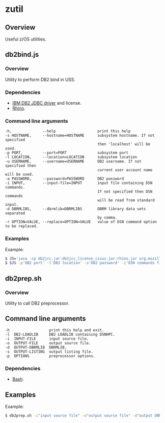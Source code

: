# zutil
## Overview
Useful z/OS utilities.
## db2bind.js
### Overview
Utility to perform DB2 bind in USS.
### Dependencies
 - [IBM DB2 JDBC driver] and license.
 - [Rhino].

### Command line arguments
```text
-h,              --help                   print this help
-s HOSTNAME,     --hostname=HOSTNAME      subsystem hostname. If not specified
                                          then 'localhost' will be used.
-p PORT,         --port=PORT              subsystem port
-l LOCATION,     --location=LOCATION      subsystem location
-u USERNAME,     --username=USERNAME      DB2 username. If not specified then
                                          current user account name will be used.
-a PASSWORD,     --password=PASSWORD      DB2 password
-i INPUT,        --input-file=INPUT       input file containing DSN commands.
                                          If not specified then DSN commands
                                          will be read from standard input.
-d DBRMLIBS,     --dbrmlib=DBRMLIBS       DBRM library data sets separated
                                          by comma.
-r OPTION=VALUE, --replace=OPTION=VALUE   value of DSN command option to be replaced.
```

### Examples
Example:
```sh
$ JS='java -cp db2jcc.jar:db2jcc_license_cisuz.jar:rhino.jar org.mozilla.javascript.tools.shell.Main'
$ $JS -p'DB2 port' -l'DB2 location' -a'DB2 password' -i'DSN commands file' -d'DBRMLIB'
```

## db2prep.sh
### Overview
Utility to call DB2 preprocessor.
## Command line arguments
```text
-h                  print this help and exit.
-l  DB2-LOADLIB     DB2 LOADLIB containing DSNHPC.
-i  INPUT-FILE      input source file.
-o  OUTPUT-FILE     output source file.
-d  OUTPUT-DBRMLIB  DBRMLIB.
-s  OUTPUT-LISTING  output listing file.
-p  OPTIONS         preprocessor options.
```
### Dependencies
 - [Bash].

## Examples
Example:
```sh
$ db2prep.sh -i"input source file" -o"output source file" -d"output DBRMLIB data set" -p"preprocessor options" -l"DB2 STEPLIB" -s"output listing file"
```

[IBM DB2 JDBC driver]:http://www-01.ibm.com/support/docview.wss?uid=swg21363866
[Rhino]:https://developer.mozilla.org/en-US/docs/Mozilla/Projects/Rhino
[Bash]:http://www.rocketsoftware.com/ported-tools/bash-4253
